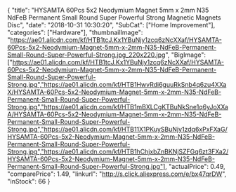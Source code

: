 {
	"title": "HYSAMTA 60Pcs 5x2 Neodymium Magnet 5mm x 2mm N35 NdFeB Permanent Small Round Super Powerful Strong Magnetic Magnets Disc",
	"date": "2018-10-31 10:30:20",
	"SubCat": ["Home Improvement"],
	"categories": ["Hardware"],
	"thumbnailImage": "https://ae01.alicdn.com/kf/HTB1tcJ.Kx1YBuNjy1zcq6zNcXXaf/HYSAMTA-60Pcs-5x2-Neodymium-Magnet-5mm-x-2mm-N35-NdFeB-Permanent-Small-Round-Super-Powerful-Strong.jpg_220x220.jpg",
	"BigImage": ["https://ae01.alicdn.com/kf/HTB1tcJ.Kx1YBuNjy1zcq6zNcXXaf/HYSAMTA-60Pcs-5x2-Neodymium-Magnet-5mm-x-2mm-N35-NdFeB-Permanent-Small-Round-Super-Powerful-Strong.jpg","https://ae01.alicdn.com/kf/HTB1HwvRdi6guuRkSnb4q6zu4XXaX/HYSAMTA-60Pcs-5x2-Neodymium-Magnet-5mm-x-2mm-N35-NdFeB-Permanent-Small-Round-Super-Powerful-Strong.jpg","https://ae01.alicdn.com/kf/HTB1mBXLCgKTBuNkSne1q6yJoXXaA/HYSAMTA-60Pcs-5x2-Neodymium-Magnet-5mm-x-2mm-N35-NdFeB-Permanent-Small-Round-Super-Powerful-Strong.jpg","https://ae01.alicdn.com/kf/HTB11X1PKuySBuNjy1zdq6xPxFXaG/HYSAMTA-60Pcs-5x2-Neodymium-Magnet-5mm-x-2mm-N35-NdFeB-Permanent-Small-Round-Super-Powerful-Strong.jpg","https://ae01.alicdn.com/kf/HTB1hChjxbZnBKNjSZFGq6zt3FXa2/HYSAMTA-60Pcs-5x2-Neodymium-Magnet-5mm-x-2mm-N35-NdFeB-Permanent-Small-Round-Super-Powerful-Strong.jpg"],
	"actualPrice": 0.49,
	"comparePrice": 1.49,
	"linkurl": "http://s.click.aliexpress.com/e/bx47qrDW",
	"inStock": 66
}
